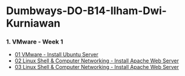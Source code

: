 # Dumbways-DO-B14-Ilham-Dwi-Kurniawan

### 1. VMware - Week 1

- [01 VMware - Install Ubuntu Server](https://github.com/ilhamdwik/Dumbways-DO-B14-Ilham-Dwi-Kurniawan/tree/master/week%201/1.%20VMWARE%20-%20Install%20Ubuntu%20Server)
- [02 Linux Shell & Computer Networking - Install Apache Web Server](https://github.com/ilhamdwik/Dumbways-DO-B14-Ilham-Dwi-Kurniawan/tree/master/week%201/2.%20Linux%20Shell%20%26%20Computer%20Networking)
- [03 Linux Shell & Computer Networking - Install Apache Web Server](https://github.com/ilhamdwik/Dumbways-DO-B14-Ilham-Dwi-Kurniawan/tree/master/week%201/3.%20Application%20in%20Server)
